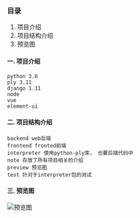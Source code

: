
### 目录
1. 项目介绍
2. 项目结构介绍
3. 预览图

#### 一. 项目介绍

```
python 3.6
ply 3.11
django 1.11
node
vue
element-ui
```



#### 二. 项目结构介绍

```
backend web后端
frontend fronted前端
interpreter 使用python-ply库， 也要后端代码中
note 存放了所有项目相关的介绍
preview 预览图
test 针对于interpreter包的测试
```

#### 三. 预览图
![预览图](https://github.com/dyq666/MyPly/blob/master/preview/web.png)

